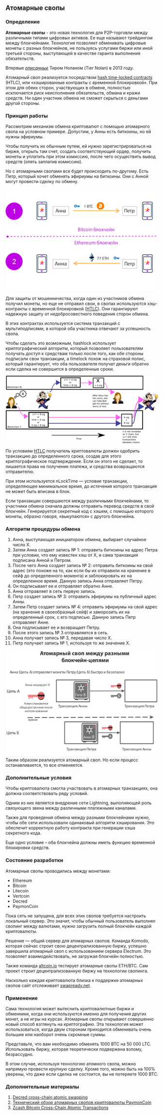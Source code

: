 
Атомарные свопы
----

### Определение

**Атомарные свопы** - это новая технология для P2P-торговли между различными типами цифровых активов. Ее еще называют трейдингом между блокчейнами. Технология позволяет обменивать цифровые монеты с разных блокчейнов, не пользуясь услугами биржи или иной третьей стороны, выступающей в качестве гаранта выполнения обязательств. 

Впервые [_описанные_](https://bitcointalk.org/index.php?topic=193281.msg2003765#msg2003765) Тиром Ноланом (Tier Nolan) в 2013 году.

Атомарный своп реализуется посредством [hash time-locked contracts](hash-time-locked-contracts.md) (HTLC), или «хэшированные контракты с временной блокировкой». При этом для обеих сторон, участвующих в обмене, полностью исключается риск неисполнения обязательств, обмана и кражи средств. Ни один участник обмена не сможет скрыться с деньгами другой стороны.


### Принцип работы

Рассмотрим механизм обмена криптовалют с помощью атомарного свопа на условном примере. Допустим, у Анны есть биткоины, но ей нужны эфириумы.

Чтобы получить их обычным путем, ей нужно зарегистрироваться на бирже, открыть там счет, создать соответствующий ордер, получить монеты и уплатить при этом комиссию, после чего осуществить вывод средств (опять заплатив комиссию).

Но с атомарными свопами все будет происходить по-другому. Есть Петр, который хочет обменять эфириумы на биткоины. Они с Анной могут провести сделку по обмену.

![Принцип работы атомарных свопов](img/atomic-swap/image-1.jpg)

Для защиты от мошенничества, когда один из участников обмена получил монеты, но еще не отправил свои, в свопах используются хэш-контракты с временной блокировкой ([HTLC](hash-time-locked-contracts.md)). Они гарантируют надежную защиту от недобросовестного поведения сторон обмена.

В этих контрактах используется система транзакций с мультиподписями, в которой оба участника отвечают за успешность свопа.

Чтобы сделать это возможным, hashlock использует криптографический алгоритм, который позволяет пользователям получать доступ к средствам только после того, как обе стороны подписали свои транзакции, а timelock похож на страховой полис, который гарантирует, что оба пользователя получат деньги обратно если сделка не совершится в определенные сроки.

![Алгоритм HTLC](img/atomic-swap/image-2.jpg)

По условиям [HTLC](hash-time-locked-contracts.md) получатель криптовалюты должен одобрить транзакцию до определенного срока, создав для этого криптографическое подтверждение. Если он этого не сделает, то лишается права на получение платежа, и средства возвращаются отправителю.

При этом используется nLockTime — условие транзакции, определяющее минимальное время, до истечения которого транзакция не может быть вписана в блок.

Если транзакции совершаются между различными блокчейнами, то участники обмена сначала должны отправить перевод средств в свой блокчейн. Генерируется секретный код с хэшем, с помощью которого монеты, образно говоря, «выкупаются» с другого блокчейна.


### Алгоритм процедуры обмена

1. Анна, выступающая инициатором обмена, выбирает случайное число X.  
2. Затем Анна создает запись № 1: отправить биткоины на адрес Петра при условии, что ему известен хэш от Х, и сама транзакция подписана Анной и Петром.  
3. После чего Анна создает запись № 2: отправить биткоины на свой адрес (это похоже на то, как если бы их отправили на хранение в сейф до определенного момента) и заблокировать их на определенное время. Данную запись Анна отправляет Петру.  
4. Он подписывает ее и отправляет обратно Анне.  
5. Анна отправляет в сеть первую запись.  
6. Петр создает запись № 3: отправить эфириумы на публичный адрес Анны.  
7. Затем Петр создает запись № 4: отправить эфириумы на свой адрес (на хранение в своеобразный сейф) и заморозить их на определенный срок, с его подписью. Данную запись Петр отправляет Анне.  
8. Она подписывает ее и возвращает Петру.  
9. После этого запись № 3 отправляется в сеть.  
10. Анна получает запись № 3, передавая число Х.  
11. Петр получает запись № 1, используя то же значение Х.


![Атомарный своп между разными блокчейн-цепями](img/atomic-swap/image-3.jpg)

Таким образом реализуется атомарный своп. Но если процесс останавливается, то все отменяется.


### Дополнительные условия

Чтобы криптовалюта смогла участвовать в атомарных транзакциях, она должна соответствовать ряду условий.

Одним из них является внедрение сети Lightning, выполняющей роль связующего звена между различными платежными каналами.

Также для проведения обмена между разными блокчейнами нужно, чтобы обе сети использовали одинаковый алгоритм хэширования. Это обеспечит корректную работу контракта при генерации хэша секретного кода.

Еще одно условие – оба блокчейна должны иметь функцию временной блокировки средств.


### Состояние разработки

Атомарные свопы проводились между монетами:

- Ethereum
- Bitcoin
- Litecoin
- Vertcoin
- Decred
- PaymonCoin

Пока сеть не запущена, для всех этих свопов требуется настроить локальный сервер. Это значит, чтобы обычный пользователь выполнял свопинг между валютами, нужно загрузить полный блокчейн каждой криптовалюты.

Решение — общий сервер для атомарных свопов. Команда Komodo, которая сейчас строит свою  децентрализованную биржу, успешно завершила атомарный своп с использованием сервера Electrum. Это позволяет взаимодействовать, не загружая блокчейн полностью.

Также команда [altcoin.io](https://altcoin.io/) тестирует атомарные свопы ETH/BTC. Сам проект строит  децентрализованную биржу на технологии свопинга.

Насколько каждая криптовалюта близка к поддержке атомарных свопов сайт отслеживает [swapready.​net](https://swapready.net/).


### Применение

Сама технология может вытеснить криптовалютные биржи и обменники, когда они используются именно для получения других монет, а не игры на курсах. Атомарные свопы открывают совершенно новый способ взглянуть на криптографию. Эта технология может использоваться, когда двум сторонам приходится обменивать очень большие или наоборот очень скромные суммы.

Представьте, что вам необходимо обменять 1000 BTC на 50 000 LTC. Использовать биржу, которая теоретически подвержена взлому, безрассудно.

В этом случае, используя технологию атомного свопа, можно напрямую провести крупную сделку. Кроме того, можно быть на 100% уверены, что даже если сделка не состоится, вы не потеряете 1000 BTC.  


### Дополнительные материалы

1. [Decred cross-chain atomic swapping](https://github.com/decred/atomicswap/)
2. [Технический обзор атомарных свопов криптовалюты PaymonCoin](https://crypto.pro/topic/1701/tekhnycheskyi-obzor-atomarnykh-svopov-kryptovaliuty-paymoncoin)
3. [Zcash Bitcoin Cross-Chain Atomic Transactions](https://github.com/zcash-hackworks/zbxcat)
